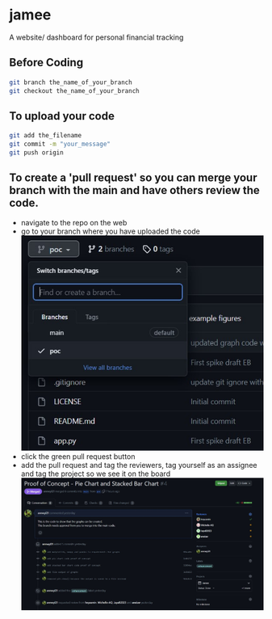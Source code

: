 # jamee
A website/ dashboard for personal financial tracking

## Before Coding

```bash
git branch the_name_of_your_branch
git checkout the_name_of_your_branch
```

## To upload your code
```bash
git add the_filename
git commit -m "your_message"
git push origin
```

## To create a 'pull request' so you can merge your branch with the main and have others review the code.

- navigate to the repo on the web
- go to your branch where you have uploaded the code
![Find your branch](application/static/branch.jpg)
- click the green pull request button
- add the pull request and tag the reviewers, tag yourself as an assignee and tag the project so we see it on the board
![Create pull request](application/static/pull_rqst.jpg)

